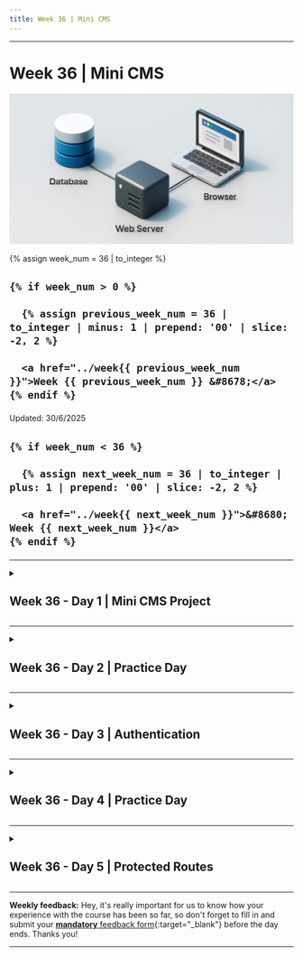 ```yaml
---
title: Week 36 | Mini CMS
---
```


<hr class="mb-0">

<h1 id="{{ Week 36-Mini CMS | slugify }}">
  <span class="week-prefix">Week 36 |</span> Mini CMS
</h1>

<img src="assets/mini.cms.jpg" />

<div class="week-controls">

  {% assign week_num = 36 | to_integer %}

  <h2 class="week-controls__previous_week">

    {% if week_num > 0 %}

      {% assign previous_week_num = 36 | to_integer | minus: 1 | prepend: '00' | slice: -2, 2 %}

      <a href="../week{{ previous_week_num }}">Week {{ previous_week_num }} &#8678;</a>
    {% endif %}

  </h2>

  <span>Updated: 30/6/2025</span>

  <h2 class="week-controls__next_week">

    {% if week_num < 36 %}

      {% assign next_week_num = 36 | to_integer | plus: 1 | prepend: '00' | slice: -2, 2 %}

      <a href="../week{{ next_week_num }}">&#8680; Week {{ next_week_num }}</a>
    {% endif %}

  </h2>

</div>

---

<!-- Week 36 - Day 1 | Mini CMS Project -->
<details markdown="1">
  <summary>
    <h2>
      <span class="summary-day">Week 36 - Day 1</span> | Mini CMS Project</h2>
  </summary>

### Schedule

  - **Watch the lectures**
  - **Study the suggested material**
  - **Practice on the topics and share your questions**

### Study Plan

  Your instructor will share the video lectures with you. Here are the topics covered:

  - **Part 1:** Creating a POST Controller for handling the creation of new Blog posts
  - **Part 2:** Creating a View and a Controller for displaying all the available Blog posts in our Database.

  You can find the lecture code [here](https://github.com/in-tech-gration/build-a-cms-2024/tree/85d63328668637dec30266c944dc5da927770f2a){:target="_blank"}

  **Important:** The code link above, points to a particular commit in the repository. Click the `Code` => `Download Zip` button on GitHub, to download the code as it was in that exact commit.

  **References & Resources:**

  - [SQL Constraints](https://www.tutorialspoint.com/sqlite/sqlite_constraints.htm){:target="_blank"}  
  - [HTTP Status Codes Reference](https://httpstatuses.io/){:target="_blank"}  
  - Date: [toLocaleTimeString](https://developer.mozilla.org/en-US/docs/Web/JavaScript/Reference/Global_Objects/Date/toLocaleTimeString){:target="_blank"}, [toLocaleDateString](https://developer.mozilla.org/en-US/docs/Web/JavaScript/Reference/Global_Objects/Date/toLocaleDateString){:target="_blank"}

<!-- Summary -->

### Exercises

  **CHALLENGE:** Find out how you can automatically redirect the user to the newly created Post page.

  **IMPORTANT:** Make sure to complete all the tasks found in the **daily Progress Sheet** and update the sheet accordingly. Once you've updated the sheet, don't forget to `commit` and `push`. The progress draft sheet for this day is: **/user/week36/progress/progress.draft.w36.d01.csv**

  You should **NEVER** update the `draft` sheets directly, but rather work on a copy of them according to the instructions [found here](../modules/curriculum/progress_workflow.md).


<!-- Extra Resources -->

<!-- Sources and Attributions -->
  
</details>

<hr class="mt-1">

<!-- Week 36 - Day 2 | Practice Day -->
<details markdown="1">
  <summary>
    <h2>
      <span class="summary-day">Week 36 - Day 2</span> | Practice Day</h2>
  </summary>

### Schedule

  - **Practice on the topics and share your questions**

### Study Plan

  Today is practice day. Practice on the topics covered so far
  and share your thoughts, questions and insights.

  Happy hacking!

<!-- Summary -->

<!-- Exercises -->

<!-- Extra Resources -->

<!-- Sources and Attributions -->
  
</details>

<hr class="mt-1">

<!-- Week 36 - Day 3 | Authentication -->
<details markdown="1">
  <summary>
    <h2>
      <span class="summary-day">Week 36 - Day 3</span> | Authentication</h2>
  </summary>

### Schedule

  - **Watch the lectures**
  - **Study the suggested material**
  - **Practice on the topics and share your questions**

### Study Plan

  ![](./assets/day03/knight.guard.jpg)

  Your instructor will share the video lectures with you. Here are the topics covered:

  - **Part 1:** Work on the Home Page Controller
  - **Part 2:** Authentication

  You can find the lecture code [here](https://github.com/in-tech-gration/build-a-cms-2024/tree/7ae3568842a082682b7c363eff0bd00ba856f486){:target="_blank"} and the diagrams [here](https://github.com/in-tech-gration/WDX-180/tree/main/curriculum/modules/javascript/misc/_w36d03/assets/day03/diagrams){:target="_blank"}.

  **Important:** The code link above, points to a particular commit in the repository. Click the `Code` => `Download Zip` button on GitHub, to download the code as it was in that exact commit.

  **Lecture Notes & Questions:**

  **References & Resources:**

  - Authentication (AuthN) vs Authorization (AuthZ)  
    - [https://www.cloudflare.com/learning/access-management/authn-vs-authz/](https://www.cloudflare.com/learning/access-management/authn-vs-authz/){:target="_blank"}

<!-- Summary -->

<!-- Exercises -->

<!-- Extra Resources -->

<!-- Sources and Attributions -->
  
</details>

<hr class="mt-1">

<!-- Week 36 - Day 4 | Practice Day -->
<details markdown="1">
  <summary>
    <h2>
      <span class="summary-day">Week 36 - Day 4</span> | Practice Day</h2>
  </summary>

### Schedule

  - **Practice on the topics and share your questions**

### Study Plan

  Today is practice day. Practice on the topics covered so far
  and share your thoughts, questions and insights.

  Happy hacking!

<!-- Summary -->

<!-- Exercises -->

<!-- Extra Resources -->

<!-- Sources and Attributions -->
  
</details>

<hr class="mt-1">

<!-- Week 36 - Day 5 | Protected Routes -->
<details markdown="1">
  <summary>
    <h2>
      <span class="summary-day">Week 36 - Day 5</span> | Protected Routes</h2>
  </summary>

### Schedule

  - **Watch the lectures**
  - **Study the suggested material**
  - **Practice on the topics and share your questions**

### Study Plan

  Your instructor will share the video lectures with you. Here are the topics covered:

  - **Part 1:** Authentication & Security
  - **Part 2:** Authentication & Security

  You can find the lecture code [here](https://github.com/in-tech-gration/build-a-cms-2024/tree/9dd8f9d4cd986ccddce5578c0d59415e42b7391b){:target="_blank"} and the diagrams [here](https://github.com/in-tech-gration/WDX-180/tree/main/curriculum/week36/assets/day05){:target="_blank"}.

  **Important:** The code link above, points to a particular commit in the repository. Click the `Code` => `Download Zip` button on GitHub, to download the code as it was in that exact commit.
  **References & Resources:**

  - [POST Method details](https://developer.mozilla.org/en-US/docs/Web/HTTP/Methods/POST){:target="_blank"} (encoding, etc.)  
    - [Percent encoding](https://en.wikipedia.org/wiki/Percent-encoding){:target="_blank"}  
    - Base64 Encoding/Decoding  
      - [https://developer.mozilla.org/en-US/docs/Web/API/Window/btoa](https://developer.mozilla.org/en-US/docs/Web/API/Window/btoa){:target="_blank"}  
      - [https://developer.mozilla.org/en-US/docs/Web/API/Window/atob](https://developer.mozilla.org/en-US/docs/Web/API/Window/atob){:target="_blank"}  
    - Be very careful with the test data and accounts that you use during development/debugging. It’s important for this data and accounts not ending up in production. (Especially the DB accounts with weak passwords)  
    - [HTTP Set-Cookie header](https://developer.mozilla.org/en-US/docs/Web/HTTP/Headers/Set-Cookie){:target="_blank"}  
    - **ALWAYS REMEMBER: "No data from the browser is trustworthy"**  
    - **When the user logs out, the cookie must always be removed or invalidated.**

<!-- Summary -->

### Exercises

  Here's your challenges for today:

  - Find out all the appropriate HTTP status codes and make sure that all endpoints send back the appropriate codes, e.g. 404, 200, 401, 302, etc.  
  - Learn about the differences between the various encoding schemes: percent encoding, URI encoding, base64, etc.  
    - [https://stackoverflow.com/questions/10267597/url-encode-vs-base64-encoding-usages](https://stackoverflow.com/questions/10267597/url-encode-vs-base64-encoding-usages){:target="_blank"}  
  - Explore cookies in-depth and try out things, deal with more `key=value` pairs, like parsing multiple cookies and restricting cookies to particular paths and setting an expiration date  
    - References: [https://stackoverflow.com/a/20912911/4861760](https://stackoverflow.com/a/20912911/4861760){:target="_blank"}  
  - Research: how to detect cookie tampering  
    - [https://stackoverflow.com/questions/6230565/how-to-prevent-users-from-modifying-cookie-values](https://stackoverflow.com/questions/6230565/how-to-prevent-users-from-modifying-cookie-values){:target="_blank"}  
  - CHALLENGE: secure the cookie authentication mechanism by introducing hashing [(learn/Cookie.Tampering.101.md)](https://github.com/in-tech-gration/build-a-cms-2024/blob/9dd8f9d4cd986ccddce5578c0d59415e42b7391b/learn/Cookie.Tampering.101.md){:target="_blank"}

  - Use Tailwind CSS to prettify the Post pages! (Pick a ready made template)

  **IMPORTANT:** Make sure to complete all the tasks found in the **daily Progress Sheet** and update the sheet accordingly. Once you've updated the sheet, don't forget to `commit` and `push`. The progress draft sheet for this day is: **/user/week36/progress/progress.draft.w36.d05.csv**

  You should **NEVER** update the `draft` sheets directly, but rather work on a copy of them according to the instructions [found here](../modules/curriculum/progress_workflow.md).


<!-- Extra Resources -->

<!-- Sources and Attributions -->
  
</details>


<hr class="mt-1">

**Weekly feedback:** Hey, it's really important for us to know how your experience with the course has been so far, so don't forget to fill in and submit your [**mandatory** feedback form](https://forms.gle/S6Zg3bbS2uuwsSZF9){:target="_blank"} before the day ends. Thanks you!



---

<!-- COMMENTS: -->
<script src="https://utteranc.es/client.js"
  repo="in-tech-gration/WDX-180"
  issue-term="pathname"
  theme="github-dark"
  crossorigin="anonymous"
  async>
</script>